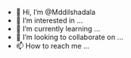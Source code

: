 - 👋 Hi, I’m @Mddilshadala
- 👀 I’m interested in ...
- 🌱 I’m currently learning ...
- 💞️ I’m looking to collaborate on ...
- 📫 How to reach me ...

<!---
Mddilshadala/Mddilshadala is a ✨ special ✨ repository because its `README.md` (this file) appears on your GitHub profile.
You can click the Preview link to take a look at your changes.
--->
